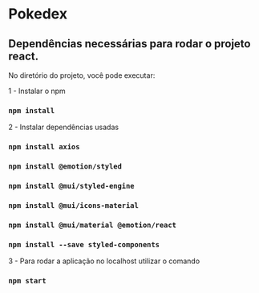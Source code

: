 # Pokedex

## Dependências necessárias para rodar o projeto react.

No diretório do projeto, você pode executar:

1 - Instalar o npm
### `npm install`

2 - Instalar dependências usadas
### `npm install axios`
### `npm install @emotion/styled`
### `npm install @mui/styled-engine`
### `npm install @mui/icons-material`
### `npm install @mui/material @emotion/react`
### `npm install --save styled-components`

3 - Para rodar a aplicação no localhost utilizar o comando
### `npm start`






